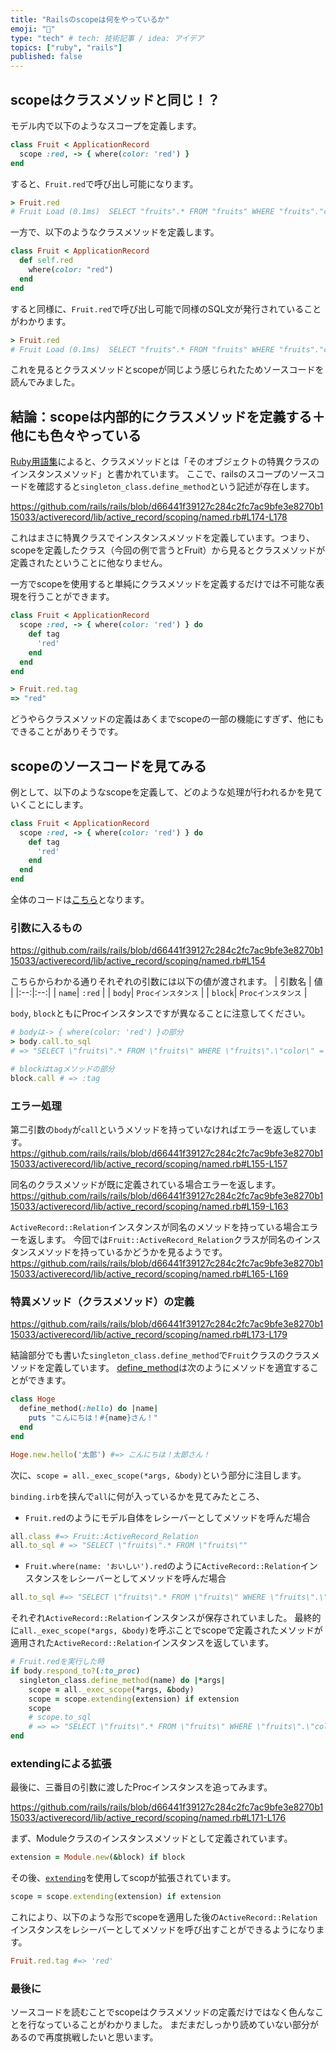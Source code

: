 ```yaml
---
title: "Railsのscopeは何をやっているか"
emoji: "📃"
type: "tech" # tech: 技術記事 / idea: アイデア
topics: ["ruby", "rails"]
published: false
---
```


## scopeはクラスメソッドと同じ！？
モデル内で以下のようなスコープを定義します。

```ruby
class Fruit < ApplicationRecord
  scope :red, -> { where(color: 'red') }
end
```
すると、`Fruit.red`で呼び出し可能になります。

```ruby
> Fruit.red
# Fruit Load (0.1ms)  SELECT "fruits".* FROM "fruits" WHERE "fruits"."color" = ?  [["color", "red"]]
```

一方で、以下のようなクラスメソッドを定義します。

```ruby
class Fruit < ApplicationRecord
  def self.red
    where(color: "red")
  end
end
```
すると同様に、`Fruit.red`で呼び出し可能で同様のSQL文が発行されていることがわかります。

```ruby
> Fruit.red
# Fruit Load (0.1ms)  SELECT "fruits".* FROM "fruits" WHERE "fruits"."color" = ?  [["color", "red"]]
```

これを見るとクラスメソッドとscopeが同じよう感じられたためソースコードを読んでみました。

## 結論：scopeは内部的にクラスメソッドを定義する＋他にも色々やっている
[Ruby用語集](https://docs.ruby-lang.org/ja/3.1/doc/glossary.html)によると、クラスメソッドとは「そのオブジェクトの特異クラスのインスタンスメソッド」と書かれています。
ここで、railsのスコープのソースコードを確認すると`singleton_class.define_method`という記述が存在します。

https://github.com/rails/rails/blob/d66441f39127c284c2fc7ac9bfe3e8270b115033/activerecord/lib/active_record/scoping/named.rb#L174-L178

これはまさに特異クラスでインスタンスメソッドを定義しています。つまり、scopeを定義したクラス（今回の例で言うとFruit）から見るとクラスメソッドが定義されたということに他なりません。

一方でscopeを使用すると単純にクラスメソッドを定義するだけでは不可能な表現を行うことができます。

```ruby
class Fruit < ApplicationRecord
  scope :red, -> { where(color: 'red') } do
    def tag
      'red'
    end
  end
end
```

```ruby
> Fruit.red.tag
=> "red"
```

どうやらクラスメソッドの定義はあくまでscopeの一部の機能にすぎず、他にもできることがありそうです。
## scopeのソースコードを見てみる
例として、以下のようなscopeを定義して、どのような処理が行われるかを見ていくことにします。
```ruby
class Fruit < ApplicationRecord
  scope :red, -> { where(color: 'red') } do
    def tag
      'red'
    end
  end
end
```

全体のコードは[こちら](https://github.com/rails/rails/blob/main/activerecord/lib/active_record/scoping/named.rb#L154)となります。

### 引数に入るもの
https://github.com/rails/rails/blob/d66441f39127c284c2fc7ac9bfe3e8270b115033/activerecord/lib/active_record/scoping/named.rb#L154

こちらからわかる通りそれぞれの引数には以下の値が渡されます。
| 引数名 | 値 |
|:--:|:--:|
| `name`| `:red` |
| `body`| `Procインスタンス` |
| `block`| `Procインスタンス` |

`body`, `block`ともにProcインスタンスですが異なることに注意してください。
```ruby
# bodyは-> { where(color: 'red') }の部分
> body.call.to_sql
# => "SELECT \"fruits\".* FROM \"fruits\" WHERE \"fruits\".\"color\" = 'red'"

# blockはtagメソッドの部分
block.call # => :tag
```

### エラー処理

第二引数の`body`が`call`というメソッドを持っていなければエラーを返しています。
https://github.com/rails/rails/blob/d66441f39127c284c2fc7ac9bfe3e8270b115033/activerecord/lib/active_record/scoping/named.rb#L155-L157

同名のクラスメソッドが既に定義されている場合エラーを返します。
https://github.com/rails/rails/blob/d66441f39127c284c2fc7ac9bfe3e8270b115033/activerecord/lib/active_record/scoping/named.rb#L159-L163

`ActiveRecord::Relation`インスタンスが同名のメソッドを持っている場合エラーを返します。
今回では`Fruit::ActiveRecord_Relation`クラスが同名のインスタンスメソッドを持っているかどうかを見るようです。
https://github.com/rails/rails/blob/d66441f39127c284c2fc7ac9bfe3e8270b115033/activerecord/lib/active_record/scoping/named.rb#L165-L169


### 特異メソッド（クラスメソッド）の定義
https://github.com/rails/rails/blob/d66441f39127c284c2fc7ac9bfe3e8270b115033/activerecord/lib/active_record/scoping/named.rb#L173-L179

結論部分でも書いた`singleton_class.define_method`で`Fruit`クラスのクラスメソッドを定義しています。
[define_method](https://docs.ruby-lang.org/ja/latest/method/Module/i/define_method.html)は次のようにメソッドを適宜することができます。

```ruby
class Hoge
  define_method(:hello) do |name|
    puts "こんにちは！#{name}さん！"
  end
end

Hoge.new.hello('太郎') #=> こんにちは！太郎さん！
```


次に、`scope = all._exec_scope(*args, &body)`という部分に注目します。

`binding.irb`を挟んで`all`に何が入っているかを見てみたところ、
- `Fruit.red`のようにモデル自体をレシーバーとしてメソッドを呼んだ場合

```ruby
all.class #=> Fruit::ActiveRecord_Relation
all.to_sql # => "SELECT \"fruits\".* FROM \"fruits\""
```

- `Fruit.where(name: 'おいしい').red`のように`ActiveRecord::Relation`インスタンスをレシーバーとしてメソッドを呼んだ場合

```ruby
all.to_sql #=> "SELECT \"fruits\".* FROM \"fruits\" WHERE \"fruits\".\"name\" = 'おいしい'"
```

それぞれ`ActiveRecord::Relation`インスタンスが保存されていました。
最終的に`all._exec_scope(*args, &body)`を呼ぶことでscopeで定義されたメソッドが適用された`ActiveRecord::Relation`インスタンスを返しています。

```ruby
# Fruit.redを実行した時
if body.respond_to?(:to_proc)
  singleton_class.define_method(name) do |*args|
    scope = all._exec_scope(*args, &body)
    scope = scope.extending(extension) if extension
    scope
    # scope.to_sql
    # => => "SELECT \"fruits\".* FROM \"fruits\" WHERE \"fruits\".\"color\" = 'red'"
end
```

### extendingによる拡張
最後に、三番目の引数に渡したProcインスタンスを追ってみます。

https://github.com/rails/rails/blob/d66441f39127c284c2fc7ac9bfe3e8270b115033/activerecord/lib/active_record/scoping/named.rb#L171-L176

まず、Moduleクラスのインスタンスメソッドとして定義されています。
```ruby
extension = Module.new(&block) if block
```

その後、[`extending`](https://railsdoc.com/page/extending)を使用してscopが拡張されています。
```ruby
scope = scope.extending(extension) if extension
```

これにより、以下のような形でscopeを適用した後の`ActiveRecord::Relation`インスタンスをレシーバーとしてメソッドを呼び出すことができるようになります。
```ruby
Fruit.red.tag #=> 'red'
```

### 最後に
ソースコードを読むことでscopeはクラスメソッドの定義だけではなく色んなことを行なっていることがわかりました。
まだまだしっかり読めていない部分があるので再度挑戦したいと思います。

